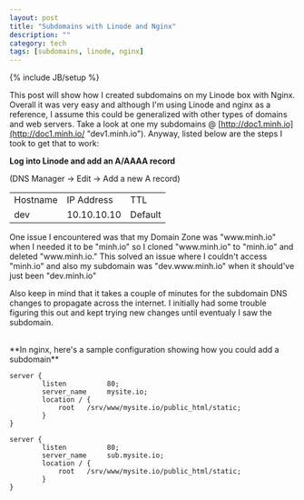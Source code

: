 ```yaml
---
layout: post
title: "Subdomains with Linode and Nginx"
description: ""
category: tech
tags: [subdomains, linode, nginx]
---
```

{% include JB/setup %}

This post will show how I created subdomains on my Linode box with Nginx. Overall it was
very easy and although I'm using Linode and nginx as a reference, I assume this could be generalized
with other types of domains and web servers. Take a look at one my subdomains @ [http://doc1.minh.io](http://doc1.minh.io/ "dev1.minh.io").
Anyway, listed below are the steps I took to get that to work:

**Log into Linode and add an A/AAAA record**
<p>(DNS Manager -> Edit -> Add a new A record)</p>
<table class="table">
    <tr>
        <td>Hostname</td>
        <td>IP Address</td>
        <td>TTL</td>
    </tr>
    <tr>
        <td>dev</td>
        <td>10.10.10.10</td>
        <td>Default</td>
    </tr>
</table>
One issue I encountered was that my Domain Zone was "www.minh.io" when 
I needed it to be "minh.io" so I cloned "www.minh.io" to "minh.io" and deleted 
"www.minh.io." This solved an issue where I couldn't access "minh.io"
and also my subdomain was "dev.www.minh.io" when it should've just been "dev.minh.io"

Also keep in mind that it takes a couple of minutes for the subdomain DNS changes to propagate across
the internet. I initially had some trouble figuring this out and kept trying
new changes until eventualy I saw the subdomain.

<br>
**In nginx, here's a sample configuration showing how you could add a subdomain**

<pre class="prettyprint"><code class="no-highlight">server {
        listen          80;
        server_name     mysite.io;
        location / {
            root   /srv/www/mysite.io/public_html/static;
        }
}

server {
        listen          80;
        server_name     sub.mysite.io;
        location / {
            root   /srv/www/mysite.io/public_html/static;
        }
}
</code></pre>
